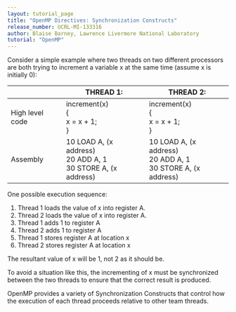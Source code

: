 ```yaml
---
layout: tutorial_page
title: "OpenMP Directives: Synchronization Constructs"
release_number: UCRL-MI-133316
author: Blaise Barney, Lawrence Livermore National Laboratory
tutorial: "OpenMP"
---
```


Consider a simple example where two threads on two different processors are both trying to increment a variable x at the same time (assume x is initially 0):

<table>
<thead>
  <tr>
    <th></th>
    <th>THREAD 1:</th>
    <th>THREAD 2:</th>
  </tr>
</thead>
<tbody>
  <tr>
    <td>High level code</td>
    <td>increment(x)<br>{<br>    x = x + 1;<br>}</td>
    <td>increment(x)<br>{<br>    x = x + 1;<br>}</td>
  </tr>
  <tr>
    <td>Assembly</td>
    <td>10  LOAD A, (x address)<br>20  ADD A, 1<br>30  STORE A, (x address)</td>
    <td>10  LOAD A, (x address)<br>20  ADD A, 1<br>30  STORE A, (x address)</td>
  </tr>
</tbody>
</table>

One possible execution sequence:
1. Thread 1 loads the value of x into register A.
1. Thread 2 loads the value of x into register A.
1. Thread 1 adds 1 to register A
1. Thread 2 adds 1 to register A
1. Thread 1 stores register A at location x
1. Thread 2 stores register A at location x

The resultant value of x will be 1, not 2 as it should be.

To avoid a situation like this, the incrementing of x must be synchronized between the two threads to ensure that the correct result is produced.

OpenMP provides a variety of Synchronization Constructs that control how the execution of each thread proceeds relative to other team threads.